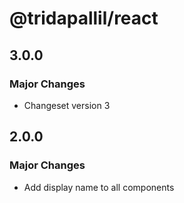 # @tridapallil/react

## 3.0.0

### Major Changes

- Changeset version 3

## 2.0.0

### Major Changes

- Add display name to all components
